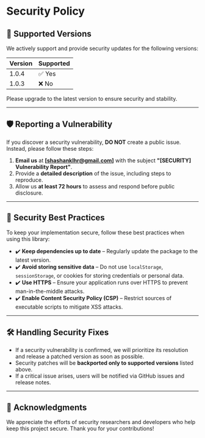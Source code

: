 # Security Policy

## 📅 Supported Versions  
We actively support and provide security updates for the following versions:

| Version | Supported |  
|---------|----------|  
| 1.0.4   | ✅ Yes   |  
| 1.0.3   | ❌ No    |  

Please upgrade to the latest version to ensure security and stability.  

---

## 🛡️ Reporting a Vulnerability  
If you discover a security vulnerability, **DO NOT** create a public issue. Instead, please follow these steps:  

1. **Email us** at **[shashanklhr@gmail.com]** with the subject **"[SECURITY] Vulnerability Report"**.  
2. Provide a **detailed description** of the issue, including steps to reproduce.  
3. Allow us **at least 72 hours** to assess and respond before public disclosure.  

---

## 🔐 Security Best Practices  
To keep your implementation secure, follow these best practices when using this library:  

- ✔️ **Keep dependencies up to date** – Regularly update the package to the latest version.  
- ✔️ **Avoid storing sensitive data** – Do not use `localStorage`, `sessionStorage`, or cookies for storing credentials or personal data.  
- ✔️ **Use HTTPS** – Ensure your application runs over HTTPS to prevent man-in-the-middle attacks.  
- ✔️ **Enable Content Security Policy (CSP)** – Restrict sources of executable scripts to mitigate XSS attacks.  

---

## 🛠 Handling Security Fixes  
- If a security vulnerability is confirmed, we will prioritize its resolution and release a patched version as soon as possible.  
- Security patches will be **backported only to supported versions** listed above.  
- If a critical issue arises, users will be notified via GitHub issues and release notes.  

---

## 🤝 Acknowledgments  
We appreciate the efforts of security researchers and developers who help keep this project secure. Thank you for your contributions!  
